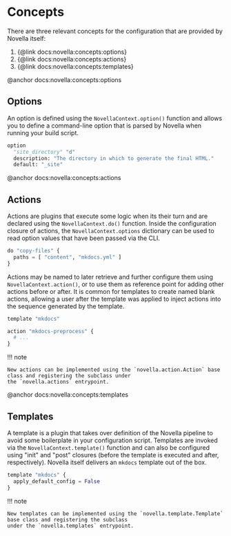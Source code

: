 # Concepts

There are three relevant concepts for the configuration that are provided by
Novella itself:

1. {@link docs:novella:concepts:options}
2. {@link docs:novella:concepts:actions}
3. {@link docs:novella:concepts:templates}


@anchor docs:novella:concepts:options
## Options

An option is defined using the `NovellaContext.option()` function and allows you to define a command-line option that
is parsed by Novella when running your build script.

```py
option
  "site_directory" "d"
  description: "The directory in which to generate the final HTML."
  default: "_site"
```

@anchor docs:novella:concepts:actions
## Actions

Actions are plugins that execute some logic when its their turn and are declared using the `NovellaContext.do()`
function. Inside the configuration closure of actions, the `NovellaContext.options` dictionary can be used to
read option values that have been passed via the CLI.

```py
do "copy-files" {
  paths = [ "content", "mkdocs.yml" ]
}
```

Actions may be named to later retrieve and further configure them using `NovellaContext.action()`, or to use them
as reference point for adding other actions before or after. It is common for templates to create named blank actions,
allowing a user after the template was applied to inject actions into the sequence generated by the template.

```py
template "mkdocs"

action "mkdocs-preprocess" {
  # ...
}
```

!!! note

    New actions can be implemented using the `novella.action.Action` base class and registering the subclass under
    the `novella.actions` entrypoint.

@anchor docs:novella:concepts:templates
## Templates

A template is a plugin that takes over definition of the Novella pipeline to avoid some boilerplate in your
configuration script. Templates are invoked via the `NovellaContext.template()` function and can also be
configured using "init" and "post" closures (before the template is executed and after, respectively). Novella
itself delivers an `mkdocs` template out of the box.

```py
template "mkdocs" {
  apply_default_config = False
}
```

!!! note

    New templates can be implemented using the `novella.template.Template` base class and registering the subclass
    under the `novella.templates` entrypoint.
